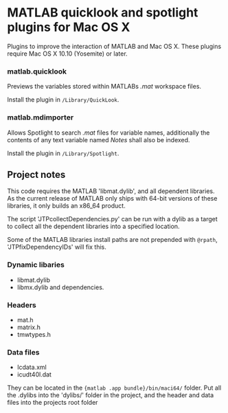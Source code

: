 # MATLAB quicklook and spotlight plugins for Mac OS X

Plugins to improve the interaction of MATLAB and Mac OS X. 
These plugins require Mac OS X 10.10 (Yosemite) or later.


### matlab.quicklook
Previews the variables stored within MATLABs *.mat* workspace files.

Install the plugin in `/Library/QuickLook`.

### matlab.mdimporter
Allows Spotlight to search *.mat* files for variable names, additionally the contents of any text variable named *Notes* shall also be indexed.

Install the plugin in `/Library/Spotlight`.


## Project notes

This code requires the MATLAB 'libmat.dylib', and all dependent libraries. As the current release of MATLAB only ships with 64-bit versions of these libraries, it only builds an x86_64 product.

The script 'JTPcollectDependencies.py' can be run with a dylib as a target to collect all the dependent libraries into a specified location.

Some of the MATLAB libraries install paths are not prepended with `@rpath`, 'JTPfixDependencyIDs' will fix this.

### Dynamic libaries
+	libmat.dylib
+	libmx.dylib
and dependencies.

### Headers
+	mat.h
+	matrix.h
+	tmwtypes.h

### Data files
+	lcdata.xml
+	icudt40l.dat

They can be located in the `{matlab .app bundle}/bin/maci64/` folder. Put all the .dylibs into the 'dylibs/' folder in the project, and the header and data files into the projects root folder
